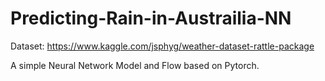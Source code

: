 # Predicting-Rain-in-Austrailia-NN

Dataset: https://www.kaggle.com/jsphyg/weather-dataset-rattle-package

A simple Neural Network Model and Flow based on Pytorch. 
